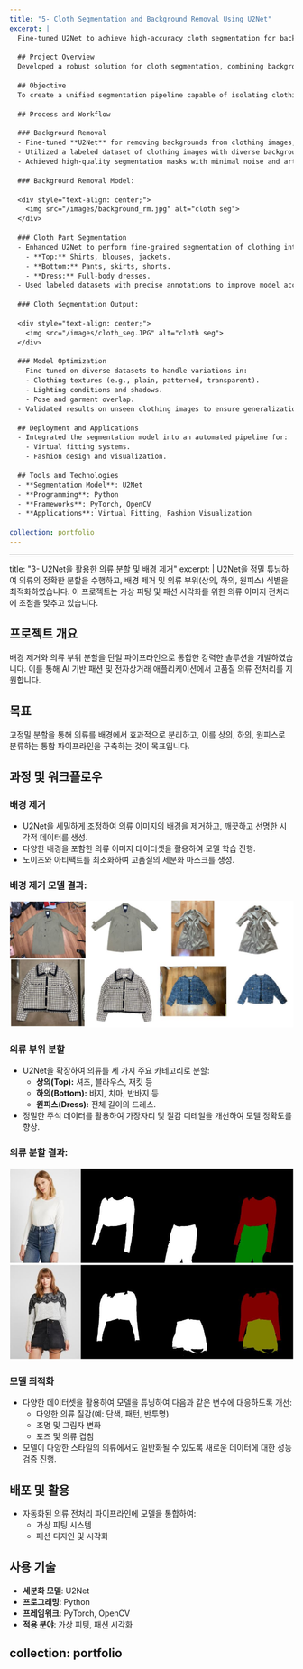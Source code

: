 ```yaml
---
title: "5- Cloth Segmentation and Background Removal Using U2Net"
excerpt: |
  Fine-tuned U2Net to achieve high-accuracy cloth segmentation for background removal and part identification (top, bottom, and dress). This project focuses on preprocessing clothing images for applications in virtual fitting and fashion visualization.

  ## Project Overview
  Developed a robust solution for cloth segmentation, combining background removal and part segmentation into a single pipeline. The model enables clean and detailed preprocessing for downstream applications in AI-powered fashion and e-commerce.

  ## Objective
  To create a unified segmentation pipeline capable of isolating clothing from backgrounds and categorizing them into parts (top, bottom, dress) with high accuracy.

  ## Process and Workflow

  ### Background Removal
  - Fine-tuned **U2Net** for removing backgrounds from clothing images, creating clean and isolated visuals.
  - Utilized a labeled dataset of clothing images with diverse backgrounds for model training.
  - Achieved high-quality segmentation masks with minimal noise and artifacts.

  ### Background Removal Model:

  <div style="text-align: center;">
    <img src="/images/background_rm.jpg" alt="cloth seg">
  </div>

  ### Cloth Part Segmentation
  - Enhanced U2Net to perform fine-grained segmentation of clothing into three categories:
    - **Top:** Shirts, blouses, jackets.
    - **Bottom:** Pants, skirts, shorts.
    - **Dress:** Full-body dresses.
  - Used labeled datasets with precise annotations to improve model accuracy for edge and texture details.

  ### Cloth Segmentation Output:

  <div style="text-align: center;">
    <img src="/images/cloth_seg.JPG" alt="cloth seg">
  </div>

  ### Model Optimization
  - Fine-tuned on diverse datasets to handle variations in:
    - Clothing textures (e.g., plain, patterned, transparent).
    - Lighting conditions and shadows.
    - Pose and garment overlap.
  - Validated results on unseen clothing images to ensure generalization across multiple styles.

  ## Deployment and Applications
  - Integrated the segmentation model into an automated pipeline for:
    - Virtual fitting systems.
    - Fashion design and visualization.

  ## Tools and Technologies
  - **Segmentation Model**: U2Net
  - **Programming**: Python
  - **Frameworks**: PyTorch, OpenCV
  - **Applications**: Virtual Fitting, Fashion Visualization

collection: portfolio
---
```




---
title: "3- U2Net을 활용한 의류 분할 및 배경 제거"
excerpt: |
  U2Net을 정밀 튜닝하여 의류의 정확한 분할을 수행하고, 배경 제거 및 의류 부위(상의, 하의, 원피스) 식별을 최적화하였습니다. 이 프로젝트는 가상 피팅 및 패션 시각화를 위한 의류 이미지 전처리에 초점을 맞추고 있습니다.

  ## 프로젝트 개요
  배경 제거와 의류 부위 분할을 단일 파이프라인으로 통합한 강력한 솔루션을 개발하였습니다. 이를 통해 AI 기반 패션 및 전자상거래 애플리케이션에서 고품질 의류 전처리를 지원합니다.

  ## 목표
  고정밀 분할을 통해 의류를 배경에서 효과적으로 분리하고, 이를 상의, 하의, 원피스로 분류하는 통합 파이프라인을 구축하는 것이 목표입니다.

  ## 과정 및 워크플로우

  ### 배경 제거
  - U2Net을 세밀하게 조정하여 의류 이미지의 배경을 제거하고, 깨끗하고 선명한 시각적 데이터를 생성.
  - 다양한 배경을 포함한 의류 이미지 데이터셋을 활용하여 모델 학습 진행.
  - 노이즈와 아티팩트를 최소화하여 고품질의 세분화 마스크를 생성.

  ### 배경 제거 모델 결과:

  <div style="text-align: center;">
    <img src="/images/background_rm.jpg" alt="cloth seg">
  </div>

  ### 의류 부위 분할
  - U2Net을 확장하여 의류를 세 가지 주요 카테고리로 분할:
    - **상의(Top):** 셔츠, 블라우스, 재킷 등
    - **하의(Bottom):** 바지, 치마, 반바지 등
    - **원피스(Dress):** 전체 길이의 드레스.
  - 정밀한 주석 데이터를 활용하여 가장자리 및 질감 디테일을 개선하여 모델 정확도를 향상.

  ### 의류 분할 결과:

  <div style="text-align: center;">
    <img src="/images/cloth_seg.JPG" alt="cloth seg">
  </div>

  ### 모델 최적화
  - 다양한 데이터셋을 활용하여 모델을 튜닝하여 다음과 같은 변수에 대응하도록 개선:
    - 다양한 의류 질감(예: 단색, 패턴, 반투명)
    - 조명 및 그림자 변화
    - 포즈 및 의류 겹침
  - 모델이 다양한 스타일의 의류에서도 일반화될 수 있도록 새로운 데이터에 대한 성능 검증 진행.

  ## 배포 및 활용
  - 자동화된 의류 전처리 파이프라인에 모델을 통합하여:
    - 가상 피팅 시스템
    - 패션 디자인 및 시각화

  ## 사용 기술
  - **세분화 모델**: U2Net
  - **프로그래밍**: Python
  - **프레임워크**: PyTorch, OpenCV
  - **적용 분야**: 가상 피팅, 패션 시각화

collection: portfolio
---
